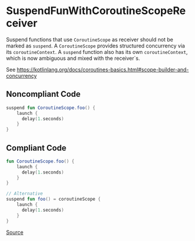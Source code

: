 # SuspendFunWithCoroutineScopeReceiver

Suspend functions that use `CoroutineScope` as receiver should not be marked as `suspend`.
A `CoroutineScope` provides structured concurrency via its `coroutineContext`. A `suspend`
function also has its own `coroutineContext`, which is now ambiguous and mixed with the
receiver`s.

See https://kotlinlang.org/docs/coroutines-basics.html#scope-builder-and-concurrency

## Noncompliant Code

```kotlin
suspend fun CoroutineScope.foo() {
    launch {
      delay(1.seconds)
    }
}
```
## Compliant Code

```kotlin
fun CoroutineScope.foo() {
    launch {
      delay(1.seconds)
    }
}

// Alternative
suspend fun foo() = coroutineScope {
    launch {
      delay(1.seconds)
    }
}
```

[Source](https://arturbosch.github.io/detekt/coroutines.html#suspendfunwithcoroutinescopereceiver)
